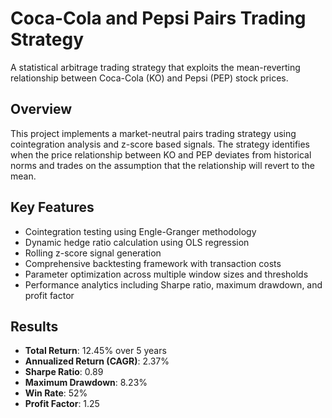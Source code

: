 # Coca-Cola and Pepsi Pairs Trading Strategy

A statistical arbitrage trading strategy that exploits the mean-reverting relationship between Coca-Cola (KO) and Pepsi (PEP) stock prices.

## Overview

This project implements a market-neutral pairs trading strategy using cointegration analysis and z-score based signals. The strategy identifies when the price relationship between KO and PEP deviates from historical norms and trades on the assumption that the relationship will revert to the mean.

## Key Features

- Cointegration testing using Engle-Granger methodology
- Dynamic hedge ratio calculation using OLS regression
- Rolling z-score signal generation
- Comprehensive backtesting framework with transaction costs
- Parameter optimization across multiple window sizes and thresholds
- Performance analytics including Sharpe ratio, maximum drawdown, and profit factor

## Results

- **Total Return**: 12.45% over 5 years
- **Annualized Return (CAGR)**: 2.37%
- **Sharpe Ratio**: 0.89
- **Maximum Drawdown**: 8.23%
- **Win Rate**: 52%
- **Profit Factor**: 1.25

